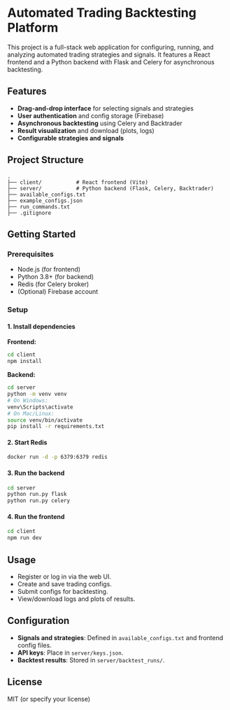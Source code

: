 # Automated Trading Backtesting Platform

This project is a full-stack web application for configuring, running, and analyzing automated trading strategies and signals. It features a React frontend and a Python backend with Flask and Celery for asynchronous backtesting.

## Features

- **Drag-and-drop interface** for selecting signals and strategies
- **User authentication** and config storage (Firebase)
- **Asynchronous backtesting** using Celery and Backtrader
- **Result visualization** and download (plots, logs)
- **Configurable strategies and signals**

## Project Structure

```
.
├── client/           # React frontend (Vite)
├── server/           # Python backend (Flask, Celery, Backtrader)
├── available_configs.txt
├── example_configs.json
├── run_commands.txt
├── .gitignore
```

## Getting Started

### Prerequisites

- Node.js (for frontend)
- Python 3.8+ (for backend)
- Redis (for Celery broker)
- (Optional) Firebase account

### Setup

#### 1. Install dependencies

**Frontend:**
```sh
cd client
npm install
```

**Backend:**
```sh
cd server
python -m venv venv
# On Windows:
venv\Scripts\activate
# On Mac/Linux:
source venv/bin/activate
pip install -r requirements.txt
```

#### 2. Start Redis

```sh
docker run -d -p 6379:6379 redis
```

#### 3. Run the backend

```sh
cd server
python run.py flask
python run.py celery
```

#### 4. Run the frontend

```sh
cd client
npm run dev
```

## Usage

- Register or log in via the web UI.
- Create and save trading configs.
- Submit configs for backtesting.
- View/download logs and plots of results.

## Configuration

- **Signals and strategies**: Defined in `available_configs.txt` and frontend config files.
- **API keys**: Place in `server/keys.json`.
- **Backtest results**: Stored in `server/backtest_runs/`.

## License

MIT (or specify your license)